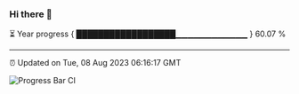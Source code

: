### Hi there 👋

⏳ Year progress { ██████████████████▁▁▁▁▁▁▁▁▁▁▁▁ } 60.07 %

---

⏰ Updated on Tue, 08 Aug 2023 06:16:17 GMT

![Progress Bar CI](https://github.com/liununu/liununu/workflows/Progress%20Bar%20CI/badge.svg)
